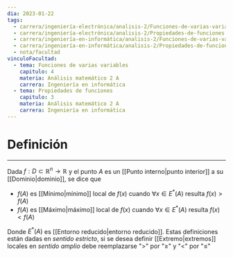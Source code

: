 ```yaml
---
dia: 2023-01-22
tags:
  - carrera/ingeniería-electrónica/analisis-2/Funciones-de-varias-variables
  - carrera/ingeniería-electrónica/analisis-2/Propiedades-de-funciones
  - carrera/ingeniería-en-informática/analisis-2/Funciones-de-varias-variables
  - carrera/ingeniería-en-informática/analisis-2/Propiedades-de-funciones
  - nota/facultad
vinculoFacultad:
  - tema: Funciones de varias variables
    capitulo: 4
    materia: Análisis matemático 2 A
    carrera: Ingeniería en informática
  - tema: Propiedades de funciones
    capitulo: 3
    materia: Análisis matemático 2 A
    carrera: Ingeniería en informática
---
```

# Definición
---
Dada $f : D \subset \mathbb{R}^n \to \mathbb{R}$ y el punto $A$ es un [[Punto interno|punto interior]] a su [[Dominio|dominio]], se dice que 

 * $f(A)$ es [[Mínimo|mínimo]] local de $f(x)$ cuando $\forall x \in E^*(A)$ resulta $f(x) > f(A)$
 * $f(A)$ es [[Máximo|máximo]] local de $f(x)$ cuando $\forall x \in E^*(A)$ resulta $f(x) < f(A)$

Donde $E^*(A)$ es [[Entorno reducido|entorno reducido]]. Estas definiciones están dadas en _sentido estricto_, si se desea definir [[Extremo|extremos]] locales en _sentido amplio_ debe reemplazarse "$>$" por "$\ge$" y "$<$" por "$\le$"